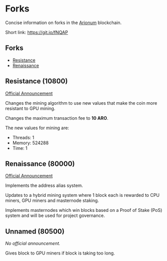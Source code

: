 # Forks

Concise information on forks in the [Arionum] blockchain.

Short link: https://git.io/fNQAP

## Forks

- [Resistance](#resistance-10800)
- [Renaissance](#renaissance-80000)

## Resistance (10800)

[Official Announcement](https://forum.arionum.com/viewtopic.php?t=21)

Changes the mining algorithm to use new values that make the coin more resistant to GPU mining.

Changes the maximum transaction fee to **10 ARO**.

The new values for mining are:

- Threads: 1
- Memory:  524288
- Time:    1

## Renaissance (80000)

[Official Announcement](https://forum.arionum.com/viewtopic.php?t=364)

Implements the address alias system.

Updates to a hybrid mining system where 1 block each is rewarded to CPU miners, GPU miners and masternode staking.

Implements masternodes which win blocks based on a Proof of Stake (PoS) system and will be used for project governance.

## Unnamed (80500)

_No official announcement._

Gives block to GPU miners if block is taking too long.

[arionum]: https://arionum.com
